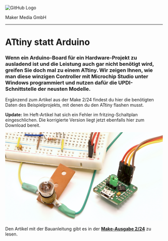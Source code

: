 ![GitHub Logo](http://www.heise.de/make/icons/make_logo.png)

Maker Media GmbH
*** 

# ATtiny statt Arduino

### Wenn ein Arduino-Board für ein Hardware-Projekt zu ausladend ist und die Leistung auch gar nicht benötigt wird, greifen Sie doch mal zu einem ATtiny. Wir zeigen Ihnen, wie man diese winzigen Controller mit Microchip Studio unter Windows programmiert und nutzen dafür die UPDI-Schnittstelle der neusten Modelle.

Ergänzend zum Artikel aus der Make 2/24 findest du hier die benötigten Daten des Beispielprojekts, mit denen du den ATtiny flashen musst.

<b>Update:</b> Im Heft-Artikel hat sich ein Fehler im fritzing-Schaltplan eingeschlichen. Die korrigierte Version liegt jetzt ebenfalls hier zum Download bereit.

![Picture](https://github.com/MakeMagazinDE/ATtiny-Einstieg/blob/main/attiny_quer.jpg)

Den Artikel mit der Bauanleitung gibt es in der **[Make-Ausgabe 2/24](https://www.heise.de/select/make/2024/2)** zu lesen.
